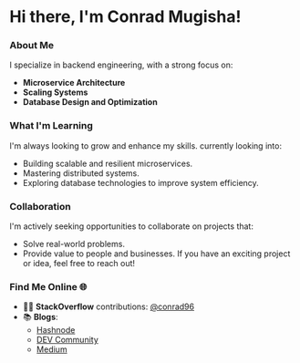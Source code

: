 # Hi there, I'm Conrad Mugisha!

### About Me

I specialize in backend engineering, with a strong focus on:
- **Microservice Architecture**  
- **Scaling Systems**  
- **Database Design and Optimization**

### What I'm Learning
I'm always looking to grow and enhance my skills. currently looking into:
- Building scalable and resilient microservices.
- Mastering distributed systems.
- Exploring database technologies to improve system efficiency.

### Collaboration
I'm actively seeking opportunities to collaborate on projects that:
- Solve real-world problems.
- Provide value to people and businesses.
If you have an exciting project or idea, feel free to reach out!

### Find Me Online 🌐
- 🧑‍💻  **StackOverflow** contributions: [@conrad96](https://stackoverflow.com/users/7421360/conrad96)
- 📚  **Blogs**:
  - [Hashnode](https://hashnode.com/@conrad96)
  - [DEV Community](https://dev.to/conrad96)
  - [Medium](https://medium.com/@conradmugisha)
